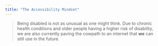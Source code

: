 ```yaml
---
title: "The Accessibility Mindset"
---
```


> Being disabled is not as unusual as one might think. Due to chronic health conditions and older people having a higher risk of disability, we are also currently paving the cowpath to an internet that **we** can still use in the future.

<!-- more -->